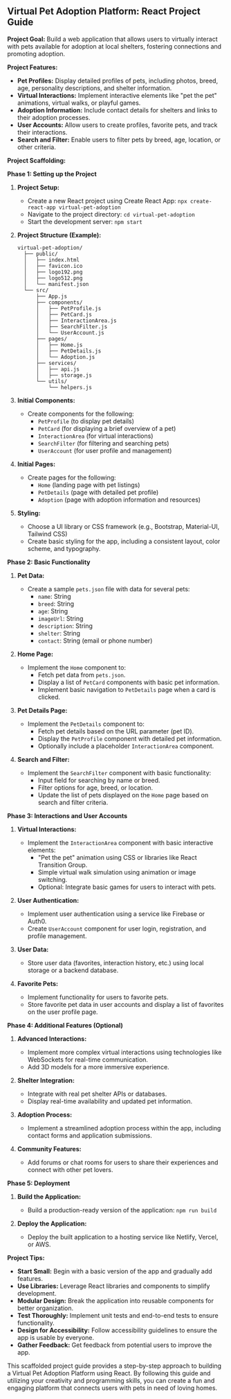 ## Virtual Pet Adoption Platform: React Project Guide

**Project Goal:** Build a web application that allows users to virtually interact with pets available for adoption at local shelters, fostering connections and promoting adoption.

**Project Features:**

* **Pet Profiles:** Display detailed profiles of pets, including photos, breed, age, personality descriptions, and shelter information.
* **Virtual Interactions:** Implement interactive elements like "pet the pet" animations, virtual walks, or playful games.
* **Adoption Information:** Include contact details for shelters and links to their adoption processes.
* **User Accounts:** Allow users to create profiles, favorite pets, and track their interactions.
* **Search and Filter:** Enable users to filter pets by breed, age, location, or other criteria.

**Project Scaffolding:**

**Phase 1: Setting up the Project**

1. **Project Setup:**
   * Create a new React project using Create React App: `npx create-react-app virtual-pet-adoption`
   * Navigate to the project directory: `cd virtual-pet-adoption`
   * Start the development server: `npm start`

2. **Project Structure (Example):**

   ```
   virtual-pet-adoption/
     ├── public/
     │   ├── index.html
     │   ├── favicon.ico
     │   ├── logo192.png
     │   ├── logo512.png
     │   └── manifest.json
     └── src/
         ├── App.js
         ├── components/
         │   ├── PetProfile.js
         │   ├── PetCard.js
         │   ├── InteractionArea.js
         │   ├── SearchFilter.js
         │   └── UserAccount.js
         ├── pages/
         │   ├── Home.js
         │   ├── PetDetails.js
         │   └── Adoption.js
         ├── services/
         │   ├── api.js
         │   ├── storage.js
         └── utils/
             └── helpers.js 
   ```

3. **Initial Components:**
   * Create components for the following:
     * `PetProfile` (to display pet details)
     * `PetCard` (for displaying a brief overview of a pet)
     * `InteractionArea` (for virtual interactions)
     * `SearchFilter` (for filtering and searching pets)
     * `UserAccount` (for user profile and management)

4. **Initial Pages:**
   * Create pages for the following:
     * `Home` (landing page with pet listings)
     * `PetDetails` (page with detailed pet profile)
     * `Adoption` (page with adoption information and resources)

5. **Styling:**
   * Choose a UI library or CSS framework (e.g., Bootstrap, Material-UI, Tailwind CSS)
   * Create basic styling for the app, including a consistent layout, color scheme, and typography.

**Phase 2: Basic Functionality**

1. **Pet Data:**
   * Create a sample `pets.json` file with data for several pets:
     * `name`: String
     * `breed`: String
     * `age`: String
     * `imageUrl`: String
     * `description`: String
     * `shelter`: String
     * `contact`: String (email or phone number)

2. **Home Page:**
   * Implement the `Home` component to:
     * Fetch pet data from `pets.json`.
     * Display a list of `PetCard` components with basic pet information.
     * Implement basic navigation to `PetDetails` page when a card is clicked.

3. **Pet Details Page:**
   * Implement the `PetDetails` component to:
     * Fetch pet details based on the URL parameter (pet ID).
     * Display the `PetProfile` component with detailed pet information.
     * Optionally include a placeholder `InteractionArea` component.

4. **Search and Filter:**
   * Implement the `SearchFilter` component with basic functionality:
     * Input field for searching by name or breed.
     * Filter options for age, breed, or location.
     * Update the list of pets displayed on the `Home` page based on search and filter criteria.

**Phase 3: Interactions and User Accounts**

1. **Virtual Interactions:**
   * Implement the `InteractionArea` component with basic interactive elements:
     * "Pet the pet" animation using CSS or libraries like React Transition Group.
     * Simple virtual walk simulation using animation or image switching.
     * Optional: Integrate basic games for users to interact with pets.

2. **User Authentication:**
   * Implement user authentication using a service like Firebase or Auth0.
   * Create `UserAccount` component for user login, registration, and profile management.

3. **User Data:**
   * Store user data (favorites, interaction history, etc.) using local storage or a backend database.

4. **Favorite Pets:**
   * Implement functionality for users to favorite pets.
   * Store favorite pet data in user accounts and display a list of favorites on the user profile page.

**Phase 4: Additional Features (Optional)**

1. **Advanced Interactions:**
   * Implement more complex virtual interactions using technologies like WebSockets for real-time communication.
   * Add 3D models for a more immersive experience.

2. **Shelter Integration:**
   * Integrate with real pet shelter APIs or databases.
   * Display real-time availability and updated pet information.

3. **Adoption Process:**
   * Implement a streamlined adoption process within the app, including contact forms and application submissions.

4. **Community Features:**
   * Add forums or chat rooms for users to share their experiences and connect with other pet lovers.

**Phase 5: Deployment**

1. **Build the Application:**
   * Build a production-ready version of the application: `npm run build`

2. **Deploy the Application:**
   * Deploy the built application to a hosting service like Netlify, Vercel, or AWS.

**Project Tips:**

* **Start Small:** Begin with a basic version of the app and gradually add features.
* **Use Libraries:** Leverage React libraries and components to simplify development.
* **Modular Design:** Break the application into reusable components for better organization.
* **Test Thoroughly:** Implement unit tests and end-to-end tests to ensure functionality.
* **Design for Accessibility:** Follow accessibility guidelines to ensure the app is usable by everyone.
* **Gather Feedback:** Get feedback from potential users to improve the app.

This scaffolded project guide provides a step-by-step approach to building a Virtual Pet Adoption Platform using React. By following this guide and utilizing your creativity and programming skills, you can create a fun and engaging platform that connects users with pets in need of loving homes.